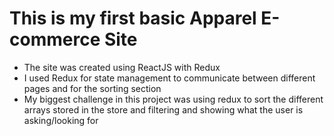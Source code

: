 # This is my first basic Apparel E-commerce Site 

- The site was created using ReactJS with Redux 
- I used Redux for state management to communicate between different pages and for the sorting section 
- My biggest challenge in this project was using redux to sort the different arrays stored in the store and filtering and showing what the user is asking/looking for 
